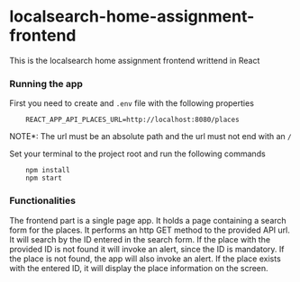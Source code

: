 # localsearch-home-assignment-frontend

This is the localsearch home assignment frontend writtend in React

### Running the app

First you need to create and `.env` file with the following properties

```
    REACT_APP_API_PLACES_URL=http://localhost:8080/places 
```

NOTE*: The url must be an absolute path and the url must not end with an `/`

Set your terminal to the project root and run the following commands

```
    npm install
    npm start
```

### Functionalities

The frontend part is a single page app. It holds a page containing a search form for the places. It performs an http GET
method to the provided API url. It will search by the ID entered in the search form. If the place with the provided ID
is not found it will invoke an alert, since the ID is mandatory. If the place is not found, the app will also invoke an
alert. If the place exists with the entered ID, it will display the place information on the screen.